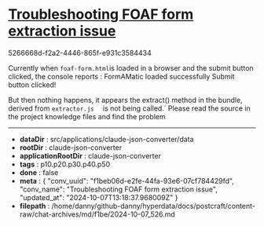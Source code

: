 # [Troubleshooting FOAF form extraction issue](https://claude.ai/chat/f1beb06d-e2fe-44fa-93e6-07cf784429fd)

5266668d-f2a2-4446-865f-e931c3584434

Currently when `foaf-form.html`is loaded in a browser and the submit button clicked, the console reports :
FormAMatic loaded successfully
Submit button clicked!

But then nothing happens, it appears the extract() method in the bundle, derived from `extractor.js  ` is not being called.`
Please read the source in the project knowledge files and find the problem

---

* **dataDir** : src/applications/claude-json-converter/data
* **rootDir** : claude-json-converter
* **applicationRootDir** : claude-json-converter
* **tags** : p10.p20.p30.p40.p50
* **done** : false
* **meta** : {
  "conv_uuid": "f1beb06d-e2fe-44fa-93e6-07cf784429fd",
  "conv_name": "Troubleshooting FOAF form extraction issue",
  "updated_at": "2024-10-07T13:18:37.968009Z"
}
* **filepath** : /home/danny/github-danny/hyperdata/docs/postcraft/content-raw/chat-archives/md/f1be/2024-10-07_526.md